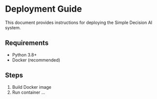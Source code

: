 # Deployment Guide

This document provides instructions for deploying the Simple Decision AI system.

## Requirements
- Python 3.8+
- Docker (recommended)

## Steps
1. Build Docker image
2. Run container
...
